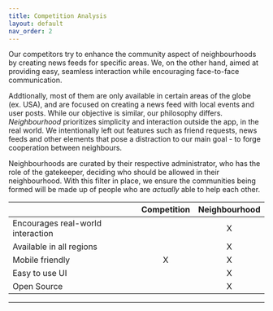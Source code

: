```yaml
---
title: Competition Analysis
layout: default
nav_order: 2
---
```


Our competitors try to enhance the community aspect of neighbourhoods by creating news feeds for specific areas. We, on the other hand, aimed at providing easy, seamless interaction while encouraging face-to-face communication.

Addtionally, most of them are only available in certain areas of the globe (ex. USA), and are focused on creating a news feed with local events and user posts. While our objective is similar, our philosophy differs. _Neighbourhood_ prioritizes simplicity and interaction outside the app, in the real world. We intentionally left out features such as friend requests, news feeds and other elements that pose a distraction to our main goal - to forge cooperation between neighbours.

Neighbourhoods are curated by their respective administrator, who has the role of the gatekeeper, deciding who should be allowed in their neighbourhood. With this filter in place, we ensure the communities being formed will be made up of people who are *actually* able to help each other.

|                                   | Competition | Neighbourhood |
| --------------------------------- | :---------: | :-----------: |
| Encourages real-world interaction |             |       X       |
| Available in all regions          |             |       X       |
| Mobile friendly                   |      X      |       X       |
| Easy to use UI                    |             |       X       |
| Open Source                       |             |       X       |

---
